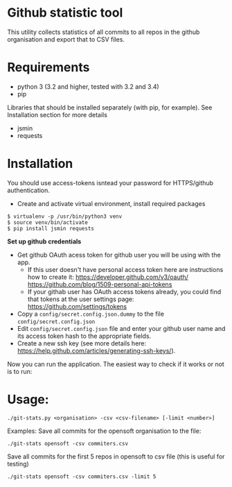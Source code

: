 Github statistic tool
=====================
This utility collects statistics of all commits to all repos in the github organisation and export that to CSV files.

# Requirements
* python 3  (3.2 and higher, tested with 3.2 and 3.4)
* pip

Libraries that should be installed separately (with pip, for example). See Installation section for more details
* jsmin
* requests

# Installation
You should use access-tokens isntead your password for HTTPS/github authentication.

* Create and activate virtual environment, install required packages
```
$ virtualenv -p /usr/bin/python3 venv
$ source venv/bin/activate
$ pip install jsmin requests
```

**Set up github credentials**
* Get github OAuth acess token for github user you will be using with the app.
    * If this user doesn't have personal access token here are instructions how to create it:
        https://developer.github.com/v3/oauth/
        https://github.com/blog/1509-personal-api-tokens
    * If your githab user has OAuth access tokens already, you could find that tokens at the user settings page:
        https://github.com/settings/tokens
* Copy a `config/secret.config.json.dummy` to the file `config/secret.config.json`
* Edit `config/secret.config.json` file and enter your github user name and its access token hash to the appropriate fields.
* Create a new ssh key (see more details here: https://help.github.com/articles/generating-ssh-keys/).

Now you can run the application. The easiest way to check if it works or not is to run:

# Usage:
```
./git-stats.py <organisation> -csv <csv-filename> [-limit <number>]
```

Examples:
Save all commits for the opensoft organisation to the file:
```
./git-stats opensoft -csv commiters.csv
```
Save all commits for the first 5 repos in opensoft to csv file (this is useful for testing)
```
./git-stats opensoft -csv commiters.csv -limit 5
```
